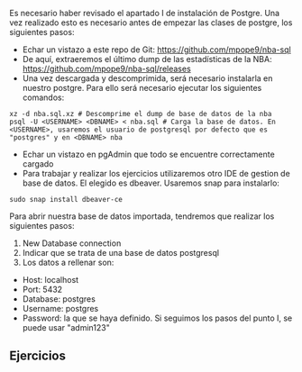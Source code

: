 Es necesario haber revisado el apartado I de instalación de Postgre. Una vez realizado esto es necesario antes de empezar las clases de postgre, los siguientes pasos:
- Echar un vistazo a este repo de Git: https://github.com/mpope9/nba-sql
- De aquí, extraeremos el último dump de las estadísticas de la NBA: https://github.com/mpope9/nba-sql/releases
- Una vez descargada y descomprimida, será necesario instalarla en nuestro postgre. Para ello será necesario ejecutar los siguientes comandos:
```
xz -d nba.sql.xz # Descomprime el dump de base de datos de la nba
psql -U <USERNAME> <DBNAME> < nba.sql # Carga la base de datos. En <USERNAME>, usaremos el usuario de postgresql por defecto que es "postgres" y en <DBNAME> nba 
```
- Echar un vistazo en pgAdmin que todo se encuentre correctamente cargado
- Para trabajar y realizar los ejercicios utilizaremos otro IDE de gestion de base de datos. El elegido es dbeaver. Usaremos snap para instalarlo: 
```
sudo snap install dbeaver-ce
```

Para abrir nuestra base de datos importada, tendremos que realizar los siguientes pasos:
1. New Database connection
2. Indicar que se trata de una base de datos postgresql
3. Los datos a rellenar son:
- Host: localhost
- Port: 5432
- Database: postgres
- Username: postgres
- Password: la que se haya definido. Si seguimos los pasos del punto I, se puede usar "admin123"


## Ejercicios

